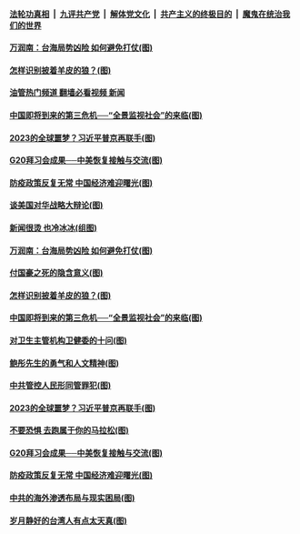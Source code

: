 ####  [法轮功真相](../../../../basic/blob/master/README.md?t=11241731) &nbsp;|&nbsp; [九评共产党](../../../../9ping.md/blob/master/README.md?t=11241731) &nbsp;|&nbsp; [解体党文化](../../../../jtdwh.md/blob/master/README.md?t=11241731)  &nbsp;|&nbsp; [共产主义的终极目的](../../../../gczydzjmd.md/blob/master/README.md?t=11241731) &nbsp;|&nbsp; [魔鬼在统治我们的世界](../../../../mgztzwmdsj.md/blob/master/README.md?t=11241731) 

#### [万润南：台海局势凶险 如何避免打仗(图)](../pages/p4/1022461.md?t=11241731) 

#### [怎样识别披着羊皮的狼？(图)](../pages/p4/1022372.md?t=11241731) 

#### [油管热门频道 翻墙必看视频 新闻](http://129.146.143.75:81/youtube.html?11241731)

#### [中国即将到来的第三危机──“全景监视社会”的来临(图)](../pages/p4/1022367.md?t=11241731) 

#### [2023的全球噩梦？习近平普京再联手(图)](../pages/p4/1022360.md?t=11241731) 

#### [G20拜习会成果──中美恢复接触与交流(图)](../pages/p4/1022281.md?t=11241731) 

#### [防疫政策反复无常 中国经济难迎曙光(图)](../pages/p4/1022278.md?t=11241731) 

#### [谈美国对华战略大辩论(图)](../pages/p4/1022463.md?t=11241731) 

#### [新闻很烫 也冷冰冰(组图)](../pages/p4/1022462.md?t=11241731) 

#### [万润南：台海局势凶险 如何避免打仗(图)](../pages/p4/1022461.md?t=11241731) 

#### [付国豪之死的隐含意义(图)](../pages/p4/1022460.md?t=11241731) 



#### [怎样识别披着羊皮的狼？(图)](../pages/p4/1022372.md?t=11241731) 

#### [中国即将到来的第三危机──“全景监视社会”的来临(图)](../pages/p4/1022367.md?t=11241731) 

#### [对卫生主管机构卫健委的十问(图)](../pages/p4/1022366.md?t=11241731) 

#### [鲍彤先生的勇气和人文精神(图)](../pages/p4/1022365.md?t=11241731) 

#### [中共管控人民形同管罪犯(图)](../pages/p4/1022364.md?t=11241731) 

#### [2023的全球噩梦？习近平普京再联手(图)](../pages/p4/1022360.md?t=11241731) 



#### [不要恐惧 去跑属于你的马拉松(图)](../pages/p4/1022283.md?t=11241731) 

#### [G20拜习会成果──中美恢复接触与交流(图)](../pages/p4/1022281.md?t=11241731) 

#### [防疫政策反复无常 中国经济难迎曙光(图)](../pages/p4/1022278.md?t=11241731) 

#### [中共的海外渗透布局与现实困局(图)](../pages/p4/1022275.md?t=11241731) 

#### [岁月静好的台湾人有点太天真(图)](../pages/p4/1022274.md?t=11241731) 


<img src='http://gfw-breaker.win/goodnews/indexes/p4.md' width='0px' height='0px'/>
